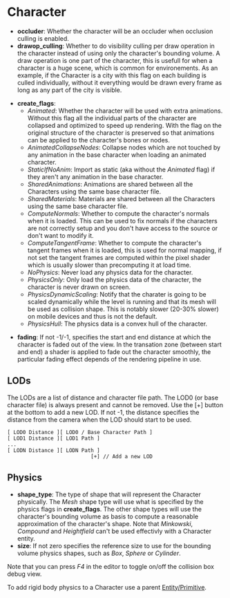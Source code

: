 # Character

-   **occluder**: Whether the character will be an occluder when
    occlusion culling is enabled.
-   **drawop\_culling**: Whether to do visibility culling per draw
    operation in the character instead of using only the character's
    bounding volume. A draw operation is one part of the character, this
    is usefull for when a character is a huge scene, which is common for
    environements. As an example, if the Character is a city with this
    flag on each building is culled individually, without it everything
    would be drawn every frame as long as any part of the city is
    visible.

<!-- -->

-   **create\_flags**:
    -   *Animated*: Whether the character will be used with extra
        animations. Without this flag all the individual parts of the
        character are collapsed and optimized to speed up rendering.
        With the flag on the original structure of the character is
        preserved so that animations can be applied to the character's
        bones or nodes.
    -   *AnimatedCollapseNodes*: Collapse nodes which are not touched by
        any animation in the base character when loading an animated
        character.
    -   *StaticIfNoAnim*: Import as static (aka without the *Animated*
        flag) if they aren't any animation in the base character.
    -   *SharedAnimations*: Animations are shared between all the
        Characters using the same base character file.
    -   *SharedMaterials*: Materials are shared between all the
        Characters using the same base character file.
    -   *ComputeNormals*: Whether to compute the character's normals
        when it is loaded. This can be used to fix normals if the
        characters are not correctly setup and you don't have access to
        the source or don't want to modify it.
    -   *ComputeTangentFrame*: Whether to compute the character's
        tangent frames when it is loaded, this is used for normal
        mapping, if not set the tangent frames are computed within the
        pixel shader which is usually slower than precomputing it at load time.
    -   *NoPhysics*: Never load any physics data for the character.
    -   *PhysicsOnly*: Only load the physics data of the character, the
        character is never drawn on screen.
    -   *PhysicsDynamicScaling*: Notify that the charater is going to be
        scaled dynamically while the level is running and that its mesh
        will be used as collision shape. This is notably slower (20-30%
        slower) on mobile devices and thus is not the default.
    -   *PhysicsHull*: The physics data is a convex hull of the
        character.

<!-- -->

-   **fading**: If not -1/-1, specifies the start and end distance at
    which the character is faded out of the view. In the transation zone
    (between start and end) a shader is applied to fade out the
    character smoothly, the particular fading effect depends of the
    rendering pipeline in use.

## LODs

The LODs are a list of distance and character file path. The LOD0 (or
base character file) is always present and cannot be removed. Use the
\[+\] button at the bottom to add a new LOD. If not -1, the distance
specifies the distance from the camera when the LOD should start to be
used.

    [ LOD0 Distance ][ LOD0 / Base Character Path ]
    [ LOD1 Distance ][ LOD1 Path ]
    ...
    [ LODN Distance ][ LODN Path ]
                               [+] // Add a new LOD

## Physics

-   **shape\_type**: The type of shape that will represent the Character
    physically. The *Mesh* shape type will use what is specified by the
    physics flags in **create\_flags**. The other shape types will use
    the character's bounding volume as basis to compute a reasonable
    approximation of the character's shape. Note that *Minkowski*,
    *Compound* and *Heightfield* can't be used effectivly with a
    Character entity.
-   **size**: If not zero specifies the reference size to use for the
    bounding volume physics shapes, such as *Box*, *Sphere* or
    *Cylinder*.

Note that you can press *F4* in the editor to toggle on/off the
collision box debug view.

To add rigid body physics to a Character use a parent
[Entity/Primitive](./Entity/Primitive).
